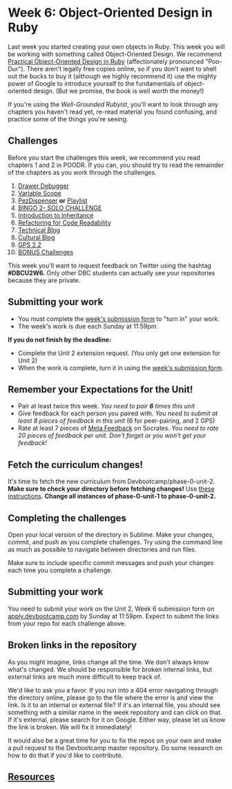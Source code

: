 # Week 6: Object-Oriented Design in Ruby

<!-- Please do not start on week 6 yet, we will be reviewing the challenges and making changes. It will be published at least by the Sunday before week 6 starts. -->

Last week you started creating your own objects in Ruby. This week you will be working with something called Object-Oriented Design. We recommend [Practical Object-Oriented Design in Ruby](http://www.poodr.com/) (affectionately pronounced "Poo-Dur"). There aren't legally free copies online, so if you don't want to shell out the bucks to buy it (although we highly recommend it) use the mighty power of Google to introduce yourself to the fundamentals of object-oriented design. (But we promise, the book is well worth the money!)

If you're using the *Well-Grounded Rubyist*, you'll want to look through any chapters you haven't read yet, re-read material you found confusing, and practice some of the things you're seeing.

## Challenges
Before you start the challenges this week, we recommend you read chapters 1 and 2 in POODR. If you can, you should try to read the remainder of the chapters as you work through the challenges.

1. [Drawer Debugger](1-drawer-debugger)
2. [Variable Scope](2-variable-scope)
3. [PezDispenser](3-PezDispenser) **or** [Playlist](3-playlist)
4. [BINGO 2- SOLO CHALLENGE](4-bingo-2-solo-challenge)
5. [Introduction to Inheritance](5-inheritance)
6. [Refactoring for Code Readability](6-refactoring)
7. [Technical Blog](7-technical-blog.md)
8. [Cultural Blog](8-cultural-blog.md)
9. [GPS 2.2](9-gps2-2)<br>
10. [BONUS Challenges](10-BONUS-CHALLENGES)

This week you'll want to request feedback on Twitter using the hashtag **#DBCU2W6.** Only other DBC students can actually see your repositories because they are private.

## Submitting your work
- You must complete the [week's submission form](http://apply.devbootcamp.com) to "turn in" your work.
- The week's work is due each Sunday at 11:59pm.

**If you do not finish by the deadline:**
- Complete the Unit 2 extension request. (You only get one extension for Unit 2)
- When the work is complete, turn it in using the [week's submission form](http://apply.devbootcamp.com).

## Remember your Expectations for the Unit!
- Pair at least twice this week.  *You need to pair* ***6*** *times this unit*
- Give feedback for each person you paired with. *You need to submit at least 8 pieces of feedback in this unit* (6 for peer-pairing, and 2 GPS)
- Rate at least 7 pieces of [Meta Feedback](https://socrates.devbootcamp.com/feedback) on Socrates. *You need to rate 20 pieces of feedback per unit. Don't forget or you won't get your feedback!*

## Fetch the curriculum changes!

It's time to fetch the new curriculum from Devbootcamp/phase-0-unit-2. **Make sure to check your directory before fetching changes!** Use [these instructions](https://github.com/Devbootcamp/phase-0-handbook/blob/master/fetching-changes.md). **Change all instances of phase-0-unit-1 to phase-0-unit-2.**

## Completing the challenges

Open your local version of the directory in Sublime. Make your changes, commit, and push as you complete challenges. Try using the command line as much as possible to navigate between directories and run files.

Make sure to include specific commit messages and push your changes each time you complete a challenge.


## Submitting your work

You need to submit your work on the Unit 2, Week 6 submission form on [apply.devbootcamp.com](http://apply.devbootcamp.com) by Sunday at 11:59pm. Expect to submit the links from your repo for each challenge above.


## Broken links in the repository
As you might imagine, links change all the time. We don't always know what's changed. We should be responsible for broken internal links, but external links are much more difficult to keep track of.

We'd like to ask you a favor. If you run into a 404 error navigating through the directory online, please go to the file where the error is and view the link. Is it to an internal or external file? If it's an internal file, you should see something with a similar name in the week repository and can click on that. If it's external, please search for it on Google. Either way, please let us know the link is broken. We will fix it immediately!

It would also be a great time for you to fix the repos on your own and make a pull request to the Devbootcamp master repository. Do some research on how to do that if you'd like to contribute.

## [Resources](https://github.com/Devbootcamp/phase-0-handbook/blob/master/resources.md)
